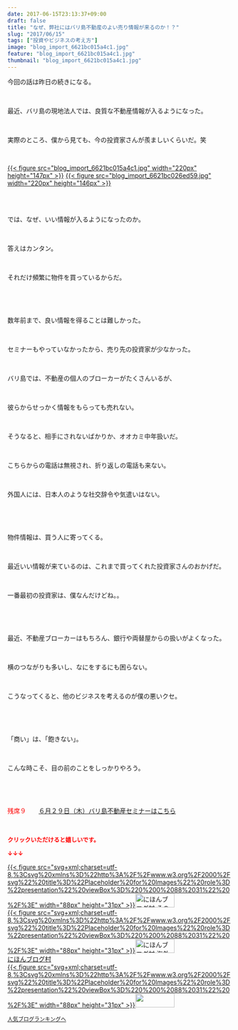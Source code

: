```yaml
---
date: 2017-06-15T23:13:37+09:00
draft: false
title: "なぜ、弊社にはバリ島不動産のよい売り情報が来るのか！？"
slug: "2017/06/15"
tags: ["投資やビジネスの考え方"]
image: "blog_import_6621bc015a4c1.jpg"
feature: "blog_import_6621bc015a4c1.jpg"
thumbnail: "blog_import_6621bc015a4c1.jpg"
---
```

<p>今回の話は昨日の続きになる。</p><p> </p><p>最近、バリ島の現地法人では、良質な不動産情報が入るようになった。</p><p> </p><p>実際のところ、僕から見ても、今の投資家さんが羨ましいくらいだ。笑</p><p> </p><p><a href="blog_import_6621bc015a4c1.jpg">{{< figure src="blog_import_6621bc015a4c1.jpg" width="220px" height="147px" >}}</a> <a href="blog_import_6621bc026ed59.jpg">{{< figure src="blog_import_6621bc026ed59.jpg" width="220px" height="146px" >}}</a></p><p> </p><p><br/>では、なぜ、いい情報が入るようになったのか。</p><p> </p><p>答えはカンタン。</p><p> </p><p>それだけ頻繁に物件を買っているからだ。</p><p> </p><p> </p><p>数年前まで、良い情報を得ることは難しかった。</p><p> </p><p>セミナーもやっていなかったから、売り先の投資家が少なかった。</p><p> </p><p>バリ島では、不動産の個人のブローカーがたくさんいるが、</p><p> </p><p>彼らからせっかく情報をもらっても売れない。</p><p> </p><p>そうなると、相手にされないばかりか、オオカミ中年扱いだ。</p><p> </p><p>こちらからの電話は無視され、折り返しの電話も来ない。</p><p> </p><p>外国人には、日本人のような社交辞令や気遣いはない。</p><p> </p><p> </p><p>物件情報は、買う人に寄ってくる。</p><p> </p><p>最近いい情報が来ているのは、これまで買ってくれた投資家さんのおかげだ。</p><p> </p><p>一番最初の投資家は、僕なんだけどね。。</p><p> </p><p> </p><p>最近、不動産ブローカーはもちろん、銀行や両替屋からの扱いがよくなった。</p><p> </p><p>横のつながりも多いし、なにをするにも困らない。</p><p> </p><p>こうなってくると、他のビジネスを考えるのが僕の悪いクセ。</p><p> </p><p> </p><p>「商い」は、「飽きない」。</p><p> </p><p>こんな時こそ、目の前のことをしっかりやろう。</p><p> </p><p> </p><p><span style="color: rgb(255, 0, 0);">残席９</span>　　<a href="http://ameblo.jp/baliclub/entry-12281115043.html" target="_blank">６月２９日（木）バリ島不動産セミナーはこちら</a></p><p> </p><p><font color="#ff0000" size="2"><strong>クリックいただけると嬉しいです。</strong></font></p><p><font color="#ff0000" size="2"><strong>↓↓↓</strong></font></p><p><a href="ranking.html?p_cid=01260127" id="&amp;blogmura_banner" target="_blank">{{< figure src="svg+xml;charset=utf-8,%3Csvg%20xmlns%3D%22http%3A%2F%2Fwww.w3.org%2F2000%2Fsvg%22%20title%3D%22Placeholder%20for%20Images%22%20role%3D%22presentation%22%20viewBox%3D%220%200%2088%2031%22%20%2F%3E" width="88px" height="31px" >}}<noscript><img alt="にほんブログ村 その他生活ブログ 不動産投資へ" border="0" height="31" src="//life.blogmura.com/hudousantoushi/img/hudousantoushi88_31.gif" width="88"></noscript></a><br/><a href="ranking.html?p_cid=01260127" target="_blank">{{< figure src="svg+xml;charset=utf-8,%3Csvg%20xmlns%3D%22http%3A%2F%2Fwww.w3.org%2F2000%2Fsvg%22%20title%3D%22Placeholder%20for%20Images%22%20role%3D%22presentation%22%20viewBox%3D%220%200%2088%2031%22%20%2F%3E" width="88px" height="31px" >}}<noscript><img alt="にほんブログ村 海外生活ブログ バリ島情報へ" border="0" height="31" src="https://img-proxy.blog-video.jp/images?url=http%3A%2F%2Foverseas.blogmura.com%2Fbali%2Fimg%2Fbali88_31.gif" width="88"></noscript></a><br/><a href="ranking.html?p_cid=01260127" target="_blank">にほんブログ村</a><br/><a href="link.php?1804582" title="人気ブログランキングへ">{{< figure src="svg+xml;charset=utf-8,%3Csvg%20xmlns%3D%22http%3A%2F%2Fwww.w3.org%2F2000%2Fsvg%22%20title%3D%22Placeholder%20for%20Images%22%20role%3D%22presentation%22%20viewBox%3D%220%200%2088%2031%22%20%2F%3E" width="88px" height="31px" >}}<noscript><img border="0" height="31" src="https://blog.with2.net/img/banner/banner_22.gif" width="88"></noscript></a></p><p><a href="link.php?1804582" style="font-size: 12px;">人気ブログランキングへ</a></p>

